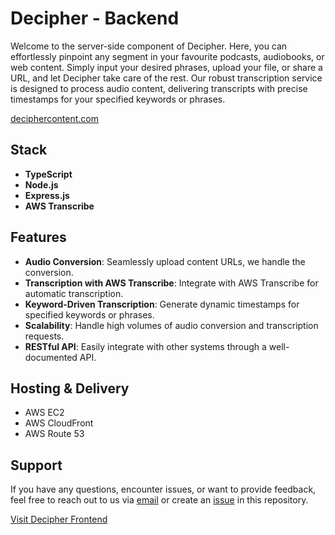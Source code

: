 # Decipher - Backend

Welcome to the server-side component of Decipher. Here, you can effortlessly pinpoint any segment in your favourite podcasts, audiobooks, or web content. Simply input your desired phrases, upload your file, or share a URL, and let Decipher take care of the rest. Our robust transcription service is designed to process audio content, delivering transcripts with precise timestamps for your specified keywords or phrases.

[deciphercontent.com](https://deciphercontent.com)

## Stack

- **TypeScript**
- **Node.js**
- **Express.js**
- **AWS Transcribe**

## Features

- **Audio Conversion**: Seamlessly upload content URLs, we handle the conversion.
- **Transcription with AWS Transcribe**: Integrate with AWS Transcribe for automatic transcription.
- **Keyword-Driven Transcription**: Generate dynamic timestamps for specified keywords or phrases.
- **Scalability**: Handle high volumes of audio conversion and transcription requests.
- **RESTful API**: Easily integrate with other systems through a well-documented API.

## Hosting & Delivery

- AWS EC2
- AWS CloudFront
- AWS Route 53

## Support

If you have any questions, encounter issues, or want to provide feedback, feel free to reach out to us via [email](mailto:chris.noble@oceangold.ca) or create an [issue](https://github.com/christopher-noble/decipher-backend/issues) in this repository.

[Visit Decipher Frontend](https://github.com/christopher-noble/decipher-frontend)
